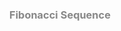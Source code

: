 <!DOCTYPE html>
<?xml version="1.0" encoding="UTF-8"?>
<html>
<head>
<title>fibonacci.html</title>	
</head>
<body style ="background-image:url(https://mathsolutions.com/wp-content/uploads/iStock-174900085-1000x667.jpg);" >
    <h3 style="text-align:center; color:rgba(8, 8, 8, 0.479)"> Fibonacci Sequence </h3>
    <script type="text/javascript">
      
      var limit = prompt("Enter the limit 'n' to generate the fibonacci sequence :", " ");
      //1,1,2,3,5,8...
      var a,b,result;
        var  a=0;
        var  b=1;
        

        document.write("The limit entered to generate the fibonacci sequence is: ",limit, "<br/>");
        document.write("The fibonacci sequence : ");
        document.write("",a," ");
        document.write("",b," ");

        var i,result;
        for(var i=2;i<limit;i++)
        {
            result=a+b;
            document.write("",result," ");
            a=b;
            b=result;
        }
        </script>
</body>
</html>
